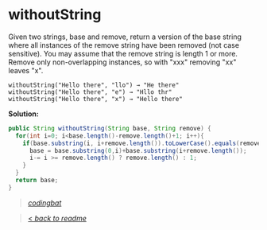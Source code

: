 # withoutString

Given two strings, base and remove, return a version of the base string where all instances of the remove string have been removed (not case sensitive). You may assume that the remove string is length 1 or more. Remove only non-overlapping instances, so with "xxx" removing "xx" leaves "x".

```
withoutString("Hello there", "llo") → "He there"
withoutString("Hello there", "e") → "Hllo thr"
withoutString("Hello there", "x") → "Hello there"
```

**Solution:**

```java
public String withoutString(String base, String remove) {
  for(int i=0; i<base.length()-remove.length()+1; i++){
    if(base.substring(i, i+remove.length()).toLowerCase().equals(remove.toLowerCase())){
      base = base.substring(0,i)+base.substring(i+remove.length());
      i-= i >= remove.length() ? remove.length() : 1;
    }
  }
  return base;
}
```

> _[codingbat](https://codingbat.com/prob/p192570)_

> [< _back to readme_](/README.md)